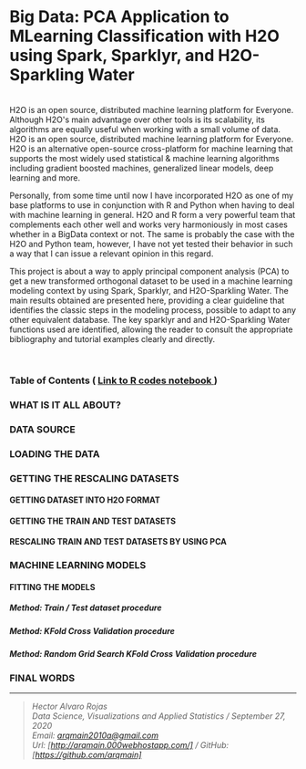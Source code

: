 # Big Data: PCA Application to MLearning Classification with H2O using Spark, Sparklyr, and H2O-Sparkling Water

<br>
H2O is an open source, distributed machine learning platform for Everyone. Although H2O's main advantage over other tools is its scalability, its algorithms are equally useful when working with a small volume of data. H2O is an open source, distributed machine learning platform for Everyone. H2O is an alternative open-source cross-platform for machine learning that supports the most widely used statistical & machine learning algorithms including gradient boosted machines, generalized linear models, deep learning and more.

Personally, from some time until now I have incorporated H2O as one of my base platforms to use in conjunction with R and Python when having to deal with machine learning in general. H2O and R form a very powerful team that complements each other well and works very harmoniously in most cases whether in a BigData context or not. The same is probably the case with the H2O and Python team, however, I have not yet tested their behavior in such a way that I can issue a relevant opinion in this regard.

This project is about a way to apply principal component analysis (PCA) to get a new transformed orthogonal dataset to be used in a machine learning modeling context by using Spark, Sparklyr, and H2O-Sparkling Water. The main results obtained are presented here, providing a clear guideline that identifies the classic steps in the modeling process, possible to adapt to any other equivalent database. The key sparklyr and and H2O-Sparkling Water functions used are identified, allowing the reader to consult the appropriate bibliography and tutorial examples clearly and directly.


<br>

### Table of Contents   (  [  Link to R codes notebook ]( https://arqmain.000webhostapp.com/Research/BigData/PCA_MLClassifiers_Sparklyr_H2O/PCA_MLClassifiers_Sparklyr_H2O.html))

### WHAT IS IT ALL ABOUT?
### DATA SOURCE
### LOADING THE DATA
### GETTING THE RESCALING DATASETS
#### GETTING DATASET INTO H2O FORMAT
#### GETTING THE TRAIN AND TEST DATASETS
#### RESCALING TRAIN AND TEST DATASETS BY USING PCA

### MACHINE LEARNING MODELS
#### FITTING THE MODELS
##### Method: Train / Test dataset procedure
##### Method: KFold Cross Validation procedure
##### Method: Random Grid Search KFold Cross Validation procedure

### FINAL WORDS

<hr>

><i>Hector Alvaro Rojas<br>
>Data Science, Visualizations and Applied Statistics / September 27, 2020<br>
>Email: <arqmain2010a@gmail.com> <br>
>Url: [http://arqmain.000webhostapp.com/]   /   GitHub: [https://github.com/arqmain]</i>
